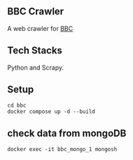 ## BBC Crawler

A web crawler for [BBC](https://www.bbc.com)

## Tech Stacks

Python and Scrapy.

## Setup

```
cd bbc
docker compose up -d --build
```

## check data from mongoDB

```
docker exec -it bbc_mongo_1 mongosh
```
